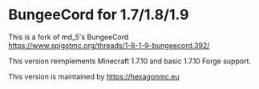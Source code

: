 BungeeCord for 1.7/1.8/1.9
==========
This is a fork of md_5's BungeeCord  
https://www.spigotmc.org/threads/1-8-1-9-bungeecord.392/

This version reimplements Minecraft 1.7.10 and basic 1.7.10 Forge support.

This version is maintained by https://hexagonmc.eu

